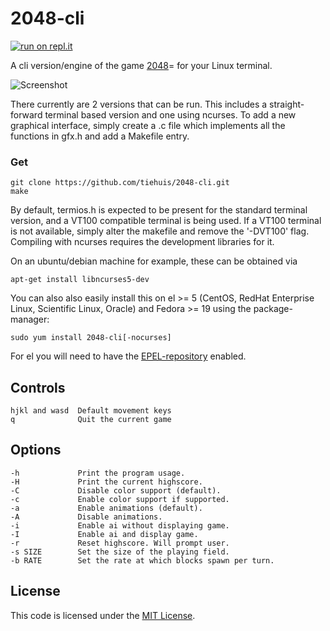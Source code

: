 # 2048-cli

[![run on repl.it](http://repl.it/badge/github/tiehuis/2048-cli)](https://repl.it/github/tiehuis/2048-cli)

A cli version/engine of the game [2048](https://github.com/gabrielecirulli/2048)=
for your Linux terminal.

![Screenshot](http://i.imgur.com/qTfXP4J.png)

There currently are 2 versions that can be run. This includes a straight-forward
terminal based version and one using ncurses. To add a new graphical interface,
simply create a .c file which implements all the functions in gfx.h and add a
Makefile entry.

### Get
    git clone https://github.com/tiehuis/2048-cli.git
    make

By default, termios.h is expected to be present for the standard terminal
version, and a VT100 compatible terminal is being used. If a VT100 terminal is
not available, simply alter the makefile and remove the '-DVT100' flag.
Compiling with ncurses requires the development libraries for it.

On an ubuntu/debian machine for example, these can be obtained via

```
apt-get install libncurses5-dev
```

You can also also easily install this on el >= 5 (CentOS, RedHat Enterprise Linux,
Scientific Linux, Oracle) and Fedora >= 19 using the package-manager:

```
sudo yum install 2048-cli[-nocurses]
```

For el you will need to have the
[EPEL-repository](https://fedoraproject.org/wiki/EPEL/FAQ#How_can_I_install_the_packages_from_the_EPEL_software_repository.3F)
enabled.

## Controls
    hjkl and wasd  Default movement keys
    q              Quit the current game

## Options
    -h             Print the program usage.
    -H             Print the current highscore.
    -C             Disable color support (default).
    -c             Enable color support if supported.
    -a             Enable animations (default).
    -A             Disable animations.
    -i             Enable ai without displaying game.
    -I             Enable ai and display game.
    -r             Reset highscore. Will prompt user.
    -s SIZE        Set the size of the playing field.
    -b RATE        Set the rate at which blocks spawn per turn.

## License
This code is licensed under the
[MIT License](https://github.com/Tiehuis/2048-cli/blob/master/LICENSE).
